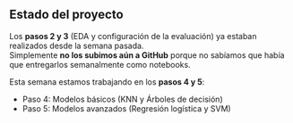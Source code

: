## Estado del proyecto

Los **pasos 2 y 3** (EDA y configuración de la evaluación) ya estaban realizados desde la semana pasada.  
Simplemente **no los subimos aún a GitHub** porque no sabíamos que había que entregarlos semanalmente como notebooks.

Esta semana estamos trabajando en los **pasos 4 y 5**:
- Paso 4: Modelos básicos (KNN y Árboles de decisión)
- Paso 5: Modelos avanzados (Regresión logística y SVM)
